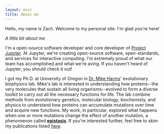 ```yaml
---
layout: misc
title: About me
---
```


Hello, my name is Zach. Welcome to my personal site. I'm glad you're here!

*A little bit about me*

I'm a open-source software developer and core developer of [Project Jupyter](https://jupyter.org/). At Jupyter, we're creating open-source software, open-standards, and services for interactive computing. I'm extremely proud of what our team has accomplished and what we're aving. If you haven't heard of Jupyter, you should check it out!

I got my Ph.D. at University of Oregon in [Dr. Mike Harms](https://www.evolutionarybiochemist.org/)' evolutionary biophysics lab. Mike's lab is interested in understanding how proteins--the very molecules that sustain all living organisms--evolved to form a diverse toolkit to carry out all the necessary functions for life. The lab combine methods from evolutionary genetics, molecular biology, biochemisty, and physics to understand how proteins can accumulate mutations over time and acquire new functions. My work, in particular, explored what happens when one or more mutations change the effect of another mutation, a phenomenon called [**epistasis**](https://en.wikipedia.org/wiki/Epistasis). If you're interested further, feel free to skim my publications listed [here](https://scholar.google.com/citations?user=zpX45J8AAAAJ&hl=en&oi=ao).

